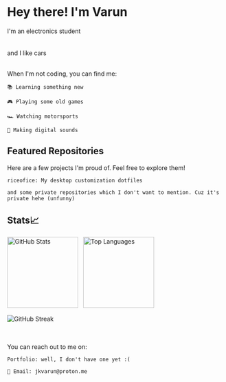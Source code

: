 # Hey there! I'm Varun
I'm an electronics student
<br>
<br>
<br>and I like cars
<br>
<br>

When I'm not coding, you can find me:

    📚 Learning something new

    🎮 Playing some old games

    🏎 Watching motorsports

    🎹 Making digital sounds

## Featured Repositories

Here are a few projects I'm proud of. Feel free to explore them!

    riceofice: My desktop customization dotfiles

    and some private repositories which I don't want to mention. Cuz it's private hehe (unfunny)

## Stats📈

<p align="left"> <img src="https://github-readme-stats.vercel.app/api?username=frozephoenix&show_icons=true&theme=radical" alt="GitHub Stats" height="165" /> &nbsp <img src="https://github-readme-stats.vercel.app/api/top-langs/?username=frozephoenix&layout=compact&theme=radical" alt="Top Languages" height="165" /> </p>

<!--
<p align="center"> <img src="https://streak-stats.demolab.com?user=frozephoenix&background=45%2CD8A48F%2CD6CE93&ring=995666&fire=995666&currStreakLabel=995666" alt="Github Streak" /> </p>
-->
<p align="left"> <img src="https://streak-stats.demolab.com?user=frozephoenix&theme=radical&hide_border=true" alt="GitHub Streak" /> </p> 
<!--
<p align="center"> <img src="https://github-readme-activity-graph.vercel.app/graph?username=frozephoenix&theme=react-dark&hide_border=true&area=true" alt="GitHub Activity Graph" /> </p>
-->
<br>
<br>
You can reach out to me on:
<br>

    Portfolio: well, I don't have one yet :(

    📧 Email: jkvarun@proton.me
